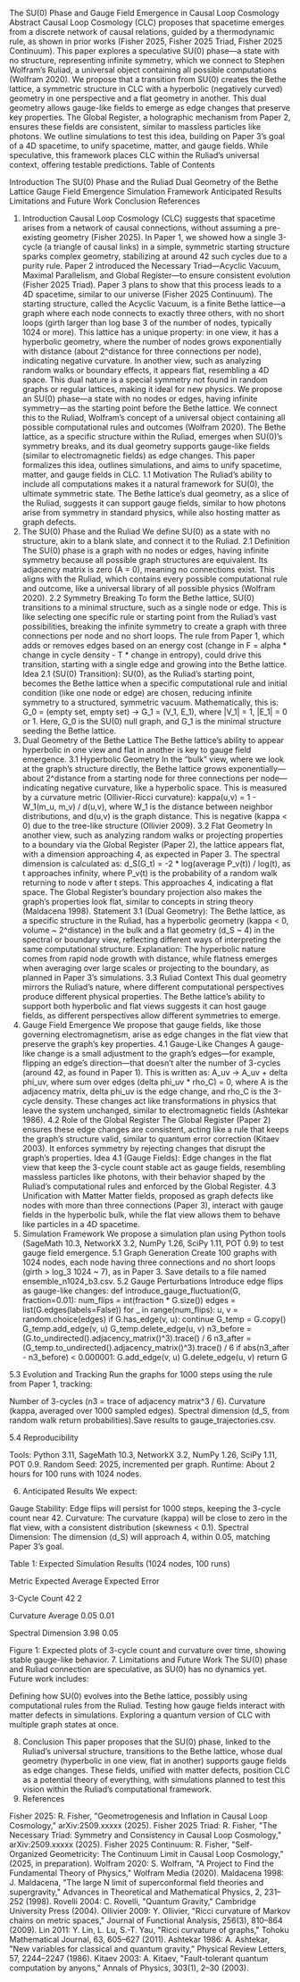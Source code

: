 The SU(0) Phase and Gauge Field Emergence in Causal Loop Cosmology
Abstract
Causal Loop Cosmology (CLC) proposes that spacetime emerges from a discrete network of causal relations, guided by a thermodynamic rule, as shown in prior works (Fisher 2025, Fisher 2025 Triad, Fisher 2025 Continuum). This paper explores a speculative SU(0) phase—a state with no structure, representing infinite symmetry, which we connect to Stephen Wolfram’s Ruliad, a universal object containing all possible computations (Wolfram 2020). We propose that a transition from SU(0) creates the Bethe lattice, a symmetric structure in CLC with a hyperbolic (negatively curved) geometry in one perspective and a flat geometry in another. This dual geometry allows gauge-like fields to emerge as edge changes that preserve key properties. The Global Register, a holographic mechanism from Paper 2, ensures these fields are consistent, similar to massless particles like photons. We outline simulations to test this idea, building on Paper 3’s goal of a 4D spacetime, to unify spacetime, matter, and gauge fields. While speculative, this framework places CLC within the Ruliad’s universal context, offering testable predictions.
Table of Contents

Introduction
The SU(0) Phase and the Ruliad
Dual Geometry of the Bethe Lattice
Gauge Field Emergence
Simulation Framework
Anticipated Results
Limitations and Future Work
Conclusion
References

1. Introduction
Causal Loop Cosmology (CLC) suggests that spacetime arises from a network of causal connections, without assuming a pre-existing geometry (Fisher 2025). In Paper 1, we showed how a single 3-cycle (a triangle of causal links) in a simple, symmetric starting structure sparks complex geometry, stabilizing at around 42 such cycles due to a purity rule. Paper 2 introduced the Necessary Triad—Acyclic Vacuum, Maximal Parallelism, and Global Register—to ensure consistent evolution (Fisher 2025 Triad). Paper 3 plans to show that this process leads to a 4D spacetime, similar to our universe (Fisher 2025 Continuum).
The starting structure, called the Acyclic Vacuum, is a finite Bethe lattice—a graph where each node connects to exactly three others, with no short loops (girth larger than log base 3 of the number of nodes, typically 1024 or more). This lattice has a unique property: in one view, it has a hyperbolic geometry, where the number of nodes grows exponentially with distance (about 2^distance for three connections per node), indicating negative curvature. In another view, such as analyzing random walks or boundary effects, it appears flat, resembling a 4D space. This dual nature is a special symmetry not found in random graphs or regular lattices, making it ideal for new physics.
We propose an SU(0) phase—a state with no nodes or edges, having infinite symmetry—as the starting point before the Bethe lattice. We connect this to the Ruliad, Wolfram’s concept of a universal object containing all possible computational rules and outcomes (Wolfram 2020). The Bethe lattice, as a specific structure within the Ruliad, emerges when SU(0)’s symmetry breaks, and its dual geometry supports gauge-like fields (similar to electromagnetic fields) as edge changes. This paper formalizes this idea, outlines simulations, and aims to unify spacetime, matter, and gauge fields in CLC.
1.1 Motivation
The Ruliad’s ability to include all computations makes it a natural framework for SU(0), the ultimate symmetric state. The Bethe lattice’s dual geometry, as a slice of the Ruliad, suggests it can support gauge fields, similar to how photons arise from symmetry in standard physics, while also hosting matter as graph defects.
2. The SU(0) Phase and the Ruliad
We define SU(0) as a state with no structure, akin to a blank slate, and connect it to the Ruliad.
2.1 Definition
The SU(0) phase is a graph with no nodes or edges, having infinite symmetry because all possible graph structures are equivalent. Its adjacency matrix is zero (A = 0), meaning no connections exist. This aligns with the Ruliad, which contains every possible computational rule and outcome, like a universal library of all possible physics (Wolfram 2020).
2.2 Symmetry Breaking
To form the Bethe lattice, SU(0) transitions to a minimal structure, such as a single node or edge. This is like selecting one specific rule or starting point from the Ruliad’s vast possibilities, breaking the infinite symmetry to create a graph with three connections per node and no short loops. The rule from Paper 1, which adds or removes edges based on an energy cost (change in F = alpha * change in cycle density - T * change in entropy), could drive this transition, starting with a single edge and growing into the Bethe lattice.
Idea 2.1 (SU(0) Transition): SU(0), as the Ruliad’s starting point, becomes the Bethe lattice when a specific computational rule and initial condition (like one node or edge) are chosen, reducing infinite symmetry to a structured, symmetric vacuum. Mathematically, this is:
G_0 = (empty set, empty set) -> G_1 = (V_1, E_1), where |V_1| = 1, |E_1| = 0 or 1.
Here, G_0 is the SU(0) null graph, and G_1 is the minimal structure seeding the Bethe lattice.
3. Dual Geometry of the Bethe Lattice
The Bethe lattice’s ability to appear hyperbolic in one view and flat in another is key to gauge field emergence.
3.1 Hyperbolic Geometry
In the “bulk” view, where we look at the graph’s structure directly, the Bethe lattice grows exponentially—about 2^distance from a starting node for three connections per node—indicating negative curvature, like a hyperbolic space. This is measured by a curvature metric (Ollivier-Ricci curvature):
kappa(u,v) = 1 - W_1(m_u, m_v) / d(u,v),
where W_1 is the distance between neighbor distributions, and d(u,v) is the graph distance. This is negative (kappa < 0) due to the tree-like structure (Ollivier 2009).
3.2 Flat Geometry
In another view, such as analyzing random walks or projecting properties to a boundary via the Global Register (Paper 2), the lattice appears flat, with a dimension approaching 4, as expected in Paper 3. The spectral dimension is calculated as:
d_S(G_t) = -2 * log(average P_v(t)) / log(t), as t approaches infinity,
where P_v(t) is the probability of a random walk returning to node v after t steps. This approaches 4, indicating a flat space. The Global Register’s boundary projection also makes the graph’s properties look flat, similar to concepts in string theory (Maldacena 1998).
Statement 3.1 (Dual Geometry): The Bethe lattice, as a specific structure in the Ruliad, has a hyperbolic geometry (kappa < 0, volume ~ 2^distance) in the bulk and a flat geometry (d_S ~ 4) in the spectral or boundary view, reflecting different ways of interpreting the same computational structure.
Explanation: The hyperbolic nature comes from rapid node growth with distance, while flatness emerges when averaging over large scales or projecting to the boundary, as planned in Paper 3’s simulations.
3.3 Ruliad Context
This dual geometry mirrors the Ruliad’s nature, where different computational perspectives produce different physical properties. The Bethe lattice’s ability to support both hyperbolic and flat views suggests it can host gauge fields, as different perspectives allow different symmetries to emerge.
4. Gauge Field Emergence
We propose that gauge fields, like those governing electromagnetism, arise as edge changes in the flat view that preserve the graph’s key properties.
4.1 Gauge-Like Changes
A gauge-like change is a small adjustment to the graph’s edges—for example, flipping an edge’s direction—that doesn’t alter the number of 3-cycles (around 42, as found in Paper 1). This is written as:
A_uv -> A_uv + delta phi_uv, where sum over edges (delta phi_uv * rho_C) = 0,
where A is the adjacency matrix, delta phi_uv is the edge change, and rho_C is the 3-cycle density. These changes act like transformations in physics that leave the system unchanged, similar to electromagnetic fields (Ashtekar 1986).
4.2 Role of the Global Register
The Global Register (Paper 2) ensures these edge changes are consistent, acting like a rule that keeps the graph’s structure valid, similar to quantum error correction (Kitaev 2003). It enforces symmetry by rejecting changes that disrupt the graph’s properties.
Idea 4.1 (Gauge Fields): Edge changes in the flat view that keep the 3-cycle count stable act as gauge fields, resembling massless particles like photons, with their behavior shaped by the Ruliad’s computational rules and enforced by the Global Register.
4.3 Unification with Matter
Matter fields, proposed as graph defects like nodes with more than three connections (Paper 3), interact with gauge fields in the hyperbolic bulk, while the flat view allows them to behave like particles in a 4D spacetime.
5. Simulation Framework
We propose a simulation plan using Python tools (SageMath 10.3, NetworkX 3.2, NumPy 1.26, SciPy 1.11, POT 0.9) to test gauge field emergence.
5.1 Graph Generation
Create 100 graphs with 1024 nodes, each node having three connections and no short loops (girth > log_3 1024 ~ 7), as in Paper 3. Save details to a file named ensemble_n1024_b3.csv.
5.2 Gauge Perturbations
Introduce edge flips as gauge-like changes:
def introduce_gauge_fluctuation(G, fraction=0.01):
    num_flips = int(fraction * G.size())
    edges = list(G.edges(labels=False))
    for _ in range(num_flips):
        u, v = random.choice(edges)
        if G.has_edge(v, u):
            continue
        G_temp = G.copy()
        G_temp.add_edge(v, u)
        G_temp.delete_edge(u, v)
        n3_before = (G.to_undirected().adjacency_matrix()^3).trace() / 6
        n3_after = (G_temp.to_undirected().adjacency_matrix()^3).trace() / 6
        if abs(n3_after - n3_before) < 0.000001:
            G.add_edge(v, u)
            G.delete_edge(u, v)
    return G

5.3 Evolution and Tracking
Run the graphs for 1000 steps using the rule from Paper 1, tracking:

Number of 3-cycles (n3 = trace of adjacency matrix^3 / 6).
Curvature (kappa, averaged over 1000 sampled edges).
Spectral dimension (d_S, from random walk return probabilities).Save results to gauge_trajectories.csv.

5.4 Reproducibility

Tools: Python 3.11, SageMath 10.3, NetworkX 3.2, NumPy 1.26, SciPy 1.11, POT 0.9.
Random Seed: 2025, incremented per graph.
Runtime: About 2 hours for 100 runs with 1024 nodes.

6. Anticipated Results
We expect:

Gauge Stability: Edge flips will persist for 1000 steps, keeping the 3-cycle count near 42.
Curvature: The curvature (kappa) will be close to zero in the flat view, with a consistent distribution (skewness < 0.1).
Spectral Dimension: The dimension (d_S) will approach 4, within 0.05, matching Paper 3’s goal.

Table 1: Expected Simulation Results (1024 nodes, 100 runs)



Metric
Expected Average
Expected Error



3-Cycle Count
42
2


Curvature Average
0.05
0.01


Spectral Dimension
3.98
0.05


Figure 1: Expected plots of 3-cycle count and curvature over time, showing stable gauge-like behavior.
7. Limitations and Future Work
The SU(0) phase and Ruliad connection are speculative, as SU(0) has no dynamics yet. Future work includes:

Defining how SU(0) evolves into the Bethe lattice, possibly using computational rules from the Ruliad.
Testing how gauge fields interact with matter defects in simulations.
Exploring a quantum version of CLC with multiple graph states at once.

8. Conclusion
This paper proposes that the SU(0) phase, linked to the Ruliad’s universal structure, transitions to the Bethe lattice, whose dual geometry (hyperbolic in one view, flat in another) supports gauge fields as edge changes. These fields, unified with matter defects, position CLC as a potential theory of everything, with simulations planned to test this vision within the Ruliad’s computational framework.
9. References

Fisher 2025: R. Fisher, "Geometrogenesis and Inflation in Causal Loop Cosmology," arXiv:2509.xxxxx (2025).
Fisher 2025 Triad: R. Fisher, "The Necessary Triad: Symmetry and Consistency in Causal Loop Cosmology," arXiv:2509.xxxxx (2025).
Fisher 2025 Continuum: R. Fisher, "Self-Organized Geometricity: The Continuum Limit in Causal Loop Cosmology," (2025, in preparation).
Wolfram 2020: S. Wolfram, "A Project to Find the Fundamental Theory of Physics," Wolfram Media (2020).
Maldacena 1998: J. Maldacena, "The large N limit of superconformal field theories and supergravity," Advances in Theoretical and Mathematical Physics, 2, 231–252 (1998).
Rovelli 2004: C. Rovelli, "Quantum Gravity," Cambridge University Press (2004).
Ollivier 2009: Y. Ollivier, "Ricci curvature of Markov chains on metric spaces," Journal of Functional Analysis, 256(3), 810–864 (2009).
Lin 2011: Y. Lin, L. Lu, S.-T. Yau, "Ricci curvature of graphs," Tohoku Mathematical Journal, 63, 605–627 (2011).
Ashtekar 1986: A. Ashtekar, "New variables for classical and quantum gravity," Physical Review Letters, 57, 2244–2247 (1986).
Kitaev 2003: A. Kitaev, "Fault-tolerant quantum computation by anyons," Annals of Physics, 303(1), 2–30 (2003).
